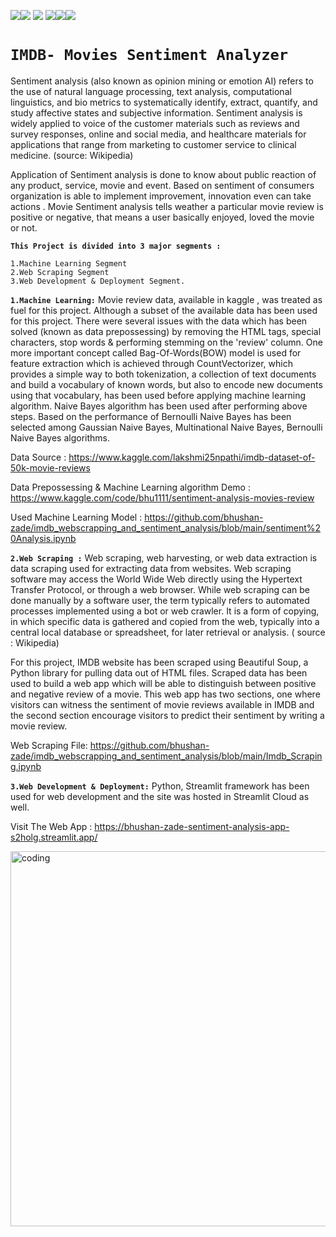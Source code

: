 <img src=https://img.shields.io/badge/build%20with-python-yellow><img src="https://img.shields.io/badge/-streamlit-orange"> <img src="https://img.shields.io/badge/deployed%20in-Streamlit Cloudu-blue"> <img src="https://img.shields.io/badge/domain-Web%20Scraping-orange%20.svg" ><img src="https://img.shields.io/badge/Machine%20Learning-orange.svg"><img src="https://img.shields.io/badge/Natural%20Language%20Processing-orange%20.svg">


# **`IMDB- Movies Sentiment Analyzer`**

Sentiment analysis (also known as opinion mining or emotion AI) refers to the use of natural language processing, text analysis, computational linguistics, and bio metrics to systematically identify, extract, quantify, and study affective states and subjective information. Sentiment analysis is widely applied to voice of the customer materials such as reviews and survey responses, online and social media, and healthcare materials for applications that range from marketing to customer service to clinical medicine. (source: Wikipedia)

Application of Sentiment analysis is done to know about public reaction of any product, service, movie and event. Based on sentiment of consumers organization is able to implement improvement, innovation even can take actions . Movie Sentiment analysis tells weather a particular movie review is positive or negative, that means a user basically enjoyed, loved the movie or not. 

**`This Project is divided into 3 major segments :`**

    1.Machine Learning Segment  
    2.Web Scraping Segment  
    3.Web Development & Deployment Segment.

**`1.Machine Learning:`** 
  Movie review data, available in kaggle , was treated as fuel for this project. Although a subset of the available data has been used for this project. There were several issues with the data which has been solved (known as data prepossessing) by removing the HTML tags, special characters, stop words & performing stemming on the 'review' column. One more important concept called Bag-Of-Words(BOW) model is used for feature extraction which is achieved through CountVectorizer, which provides a simple way to both tokenization, a collection of text documents and build a vocabulary of known words, but also to encode new documents using that vocabulary, has been used before applying machine learning algorithm. Naive Bayes algorithm has been used after performing above steps. Based on the performance of Bernoulli Naive Bayes has been selected among Gaussian Naive Bayes, Multinational Naive Bayes, Bernoulli Naive Bayes algorithms. 

Data Source : https://www.kaggle.com/lakshmi25npathi/imdb-dataset-of-50k-movie-reviews

Data Prepossessing & Machine Learning algorithm Demo : https://www.kaggle.com/code/bhu1111/sentiment-analysis-movies-review

Used Machine Learning Model : https://github.com/bhushan-zade/imdb_webscrapping_and_sentiment_analysis/blob/main/sentiment%20Analysis.ipynb

**`2.Web Scraping :`**
  Web scraping, web harvesting, or web data extraction is data scraping used for extracting data from websites. Web scraping software may access the World Wide Web directly using the Hypertext Transfer Protocol, or through a web browser. While web scraping can be done manually by a software user, the term typically refers to automated processes implemented using a bot or web crawler. It is a form of copying, in which specific data is gathered and copied from the web, typically into a central local database or spreadsheet, for later retrieval or analysis. ( source : Wikipedia)

For this project, IMDB website has been scraped using Beautiful Soup, a Python library for pulling data out of HTML files. Scraped data has been used to build a web app which will be able to distinguish between positive and negative review of a movie. This web app has two sections, one where visitors can witness the sentiment of movie reviews available in IMDB and the second section encourage visitors to predict their sentiment by writing a movie review. 

Web Scraping File: https://github.com/bhushan-zade/imdb_webscrapping_and_sentiment_analysis/blob/main/Imdb_Scraping.ipynb

**`3.Web Development & Deployment:`** 
  Python, Streamlit framework has been used for web development and the site was hosted in Streamlit Cloud as well. 

  Visit The Web App : https://bhushan-zade-sentiment-analysis-app-s2holg.streamlit.app/
  
<img align="" alt="coding" width="600" src= "https://user-images.githubusercontent.com/118050962/214591808-ccb3d604-4d84-4a27-b62d-29759f66420a.PNG">
